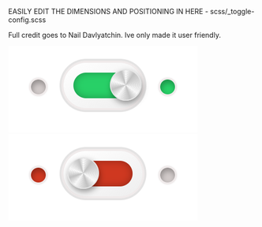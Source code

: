 EASILY EDIT THE DIMENSIONS AND POSITIONING IN HERE - scss/_toggle-config.scss

Full credit goes to Nail Davlyatchin. Ive only made it user friendly.

![alt text](img/screen-grab1.png)
![alt text](img/screen-grab2.png)
